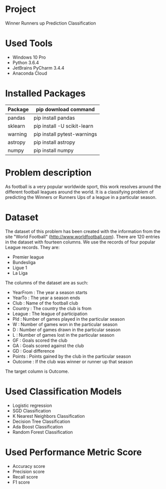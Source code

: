 # Project
Winner Runners up Prediction Classification

# Used Tools
  - Windows 10 Pro
  - Python 3.6.4
  - JetBrains PyCharm 3.4.4
  - Anaconda Cloud
  
# Installed Packages 
| Package | pip download command  |
| ------ | ------ |
| pandas | pip install pandas |
| sklearn | pip install -U scikit-learn |
| warning |pip install pytest-warnings |
| astropy | pip install astropy |
| numpy | pip install numpy |


# Problem description
As football is a very popular worldwide sport, this work resolves around the different football leagues around the world. It is a classifying problem of predicting the Winners or Runners Ups of a league in a particular season.

# Dataset
The dataset of this problem has been created with the information from the site "World Football" (http://www.worldfootball.com). There are 120 entries in the dataset with fourteen columns. We use the records of four popular League records. They are:
* Premier league
* Bundesliga
* Ligue 1
* La Liga

The columns of the dataset are as such:
* YearFrom : The year a season starts
* YearTo : The year a season ends
* Club : Name of the football club
* Country : The country the club is from
* League : The league of participation
* Pld : Number of games played in the particular season
* W : Number of games won in the particular season
* D : Number of games drawn in the particular season
* L : Number of games lost in the particular season
* GF : Goals scored the club
* GA : Goals scored against the club
* GD : Goal difference
* Points : Points gained by the club in the particular season
* Outcome : If the club was winner or runner up that season

The target column is Outcome.

# Used Classification Models
* Logistic regression
* SGD Classification
* K Nearest Neighbors Classification
* Decision Tree Classification
* Ada Boost Classification
* Random Forest Classification

# Used Performance Metric Score
* Accuracy score
* Precision score
* Recall score
* F1 score
